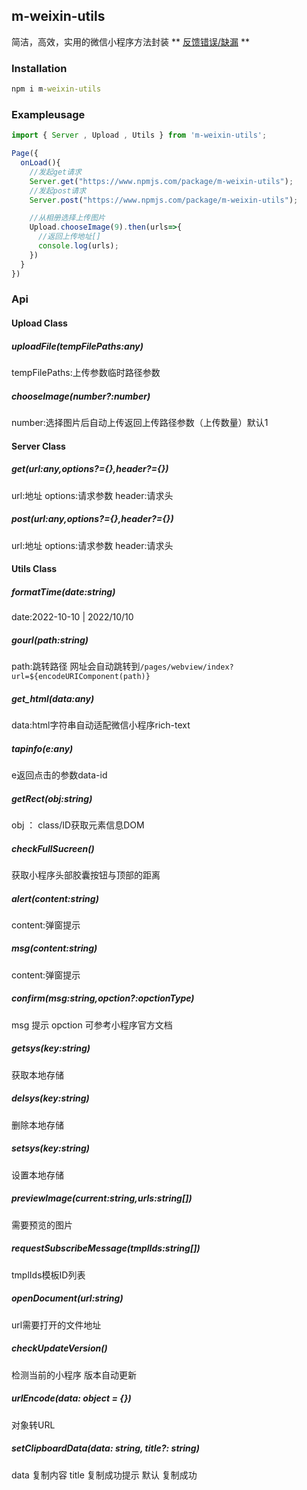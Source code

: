 ## m-weixin-utils

简洁，高效，实用的微信小程序方法封装 ** [反馈错误/缺漏](https://github.com/aweixin/mweixin-u/issues/new) **



### Installation
```cmd
npm i m-weixin-utils
```
### Exampleusage
```js
import { Server , Upload , Utils } from 'm-weixin-utils';

Page({
  onLoad(){
    //发起get请求
    Server.get("https://www.npmjs.com/package/m-weixin-utils");
    //发起post请求
    Server.post("https://www.npmjs.com/package/m-weixin-utils");

    //从相册选择上传图片
    Upload.chooseImage(9).then(urls=>{
      //返回上传地址[]
      console.log(urls);
    })
  }
})
```


### Api

#### Upload Class

##### **uploadFile(tempFilePaths:any)**
tempFilePaths:上传参数临时路径参数

##### **chooseImage(number?:number)**
number:选择图片后自动上传返回上传路径参数（上传数量）默认1



#### Server Class

##### **get(url:any,options?={},header?={})**
url:地址
options:请求参数
header:请求头

##### **post(url:any,options?={},header?={})**
url:地址
options:请求参数
header:请求头

#### Utils Class

##### **formatTime(date:string)**
date:2022-10-10 | 2022/10/10

##### **gourl(path:string)**
path:跳转路径
网址会自动跳转到`/pages/webview/index?url=${encodeURIComponent(path)}`

##### **get_html(data:any)**
data:html字符串自动适配微信小程序rich-text

##### **tapinfo(e:any)**
e返回点击的参数data-id

##### **getRect(obj:string)**
obj ： class/ID获取元素信息DOM

##### **checkFullSucreen()**
获取小程序头部胶囊按钮与顶部的距离

##### **alert(content:string)**
content:弹窗提示

##### **msg(content:string)**
content:弹窗提示

##### **confirm(msg:string,opction?:opctionType)**
msg 提示
opction 可参考小程序官方文档

##### **getsys(key:string)**
获取本地存储

##### **delsys(key:string)**
删除本地存储

##### **setsys(key:string)**
设置本地存储

##### **previewImage(current:string,urls:string[])**
需要预览的图片

##### **requestSubscribeMessage(tmplIds:string[])**
tmplIds模板ID列表

##### **openDocument(url:string)**
url需要打开的文件地址

##### **checkUpdateVersion()**
检测当前的小程序 版本自动更新

##### **urlEncode(data: object = {})**
对象转URL

##### **setClipboardData(data: string, title?: string)**
data 复制内容  title 复制成功提示 默认 复制成功



